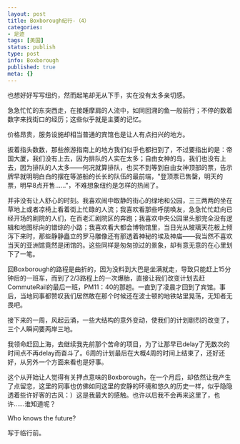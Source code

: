 ```yaml
---
layout: post
title: Boxborough纪行-（4）
categories:
- 足迹
tags: [美国]
status: publish
type: post
info: Boxborough
published: true
meta: {}
---
```

也想好好写写纽约，然而起笔却无从下手，实在没有太多亲切感。

急急忙忙的东突西走，在接踵摩肩的人流中，如同回溯的鱼一般前行；不停的数着数字来找街口的经历；这些似乎就是主要的记忆。

价格昂贵，服务设施却相当普通的宾馆也是让人有点扫兴的地方。

扳着指头数数，那些旅游指南上的地方我们似乎也都扫到了，不过要指出的是：帝国大厦，我们没有上去，因为排队的人实在太多；自由女神的岛，我们也没有上去，因为排队的人太多——何况就算排队，也买不到等到自由女神顶部的票，告示牌早就明明白白的摆在等游船的长长的队伍的最前端，"登顶票已售罄，明天的票，明早8点开售……"，不难想象纽约是怎样的热闹了。

并非没有让人舒心的时刻。我喜欢闹中取静的街心的绿地和公园，三三两两的坐在草地上或者凉椅上看着街上忙碌的人流；我喜欢看那些呼朋唤友，急急忙忙赶向已经开场的剧院的人们，在百老汇剧院区的奔跑；我喜欢中央公园里头那完全没有逻辑和地图标向的错综的小路；我喜欢看大都会博物馆里，当日光从玻璃天花板上倾泻下来时，那些静静矗立的罗马雕像还有那透着神秘的埃及神庙——我当然不喜欢当天的亚洲馆竟然是闭馆的。这些同样是匆匆掠过的景象，却有意无意的在心里划下了一笔。

回Boxborough的路程是曲折的，因为没料到大巴是坐满就走，导致只能赶上15分钟后的一班车，而到了2/3路程上的一次爆胎，直接让我们改变计划去赶CommuteRail的最后一班，PM11：40的那趟。一直到了凌晨才回到了宾馆。事后，当地同事都赞叹我们居然敢在那个时候还在波士顿的地铁站里晃荡，无知者无畏吧。

接下来的一周，风起云涌，一些大结构的意外变动，使我们的计划剧烈的改变了，三个人瞬间要两岸三地。

我领命赶回上海，去继续我先前那个苦命的项目，为了让那早已delay了无数次的时间点不再delay而奋斗了。6周的计划最后在大概4周的时间上结束了，还好还好，从另外一个方面来看也是好事。

这个从开始让人觉得有关押点意味的Boxborough，在一个月后，却依然让我产生了点留恋，这里的同事也仿佛如同这里的安静的环境和悠久的历史一样，似乎隐隐透着些许好客的古风：）这是我最大的感触。也许以后我不会再来这里了，也许……谁知道呢？

Who knows the future?

写于临行前。


